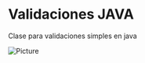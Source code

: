# Validaciones JAVA
Clase para validaciones simples en java


![Picture](http://3.bp.blogspot.com/_pOnCoWfY3pA/TUyb_JNYhiI/AAAAAAAABss/dGKtM9baNw4/s400/kennyCodeForFood.png)
